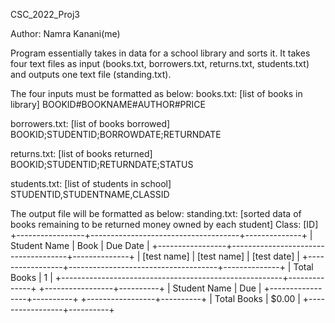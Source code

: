 CSC_2022_Proj3

Author: Namra Kanani(me)

Program essentially takes in data for a school library and sorts it.
It takes four text files as input (books.txt, borrowers.txt, returns.txt, students.txt) and outputs one text file (standing.txt).

The four inputs must be formatted as below:
books.txt: [list of books in library]
BOOKID#BOOKNAME#AUTHOR#PRICE

borrowers.txt: [list of books borrowed]
BOOKID;STUDENTID;BORROWDATE;RETURNDATE

returns.txt: [list of books returned]
BOOKID;STUDENTID;RETURNDATE;STATUS

students.txt: [list of students in school]
STUDENTID,STUDENTNAME,CLASSID

The output file will be formatted as below:
standing.txt: [sorted data of books remaining to be returned 
	       money owned by each student]
Class: [ID]
+-----------------+-------------------------------------+--------------+
| Student Name    | Book                                | Due Date     |
+-----------------+-------------------------------------+--------------+
| [test name]     | [test name]                         | [test date]  |
+-----------------+-------------------------------------+--------------+
| Total Books                                           |            1 |
+-------------------------------------------------------+--------------+
+-----------------+----------+
| Student Name    | Due      |
+-----------------+----------+
+-----------------+----------+
| Total Books     |  $0.00   |
+-----------------+----------+




